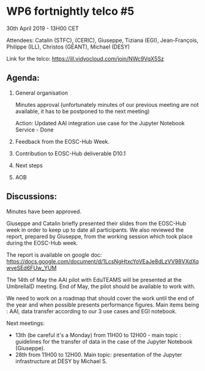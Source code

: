 #  WP6 fortnightly telco #5

30th April 2019 - 13H00 CET

Attendees: Catalin (STFC), (CERIC), Giuseppe, Tiziana (EGI), Jean-François, Philippe (ILL),  Christos (GÉANT), Michael (DESY) 

Link for the telco: https://ill.vidyocloud.com/join/NWc9VqX5Sz


## Agenda:

1. General organisation

    Minutes approval (unfortunately minutes of our previous meeting are not available, it has to be postponed to the next meeting)

    Action: Updated AAI integration use case for the Jupyter Notebook Service - Done

2. Feedback from the EOSC-Hub Week.
3. Contribution to EOSC-Hub deliverable D10.1
4. Next steps
5. AOB

## Discussions:

Minutes have been approved.

Giuseppe and Catalin briefly presented their slides from the EOSC-Hub week in order to keep up to date all participants. We also reviewed the report, prepared by Giuseppe, from the working session which took place during the EOSC-Hub week.  

The report is available on google doc: https://docs.google.com/document/d/1LcsNgHtxcYoVEaJe8dLzVV98VXdXqwveSEd6FUw_YUM

The 14th of May the AAI pilot with EduTEAMS will be presented at the UmbrellaID meeting. End of May, the pilot should be available to work with.

We need to work on a roadmap that should cover the work until the end of the year and when possible presents performance figures. Main items being : AAI, data transfer according to our 3 use cases and EGI notebook. 

Next meetings:

- 13th (be careful it's a Monday) from 11H00 to 12H00 - main topic : guidelines for the transfer of data in the case of the Jupyter Notebook (Giuseppe).
-  28th from 11H00 to 12H00. Main topic: presentation of the Jupyter infrastructure at DESY by Michael S. 



